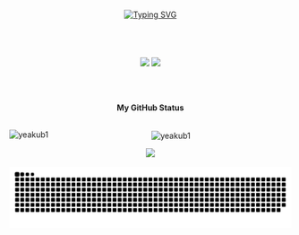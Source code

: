 <br/>
<div align="center"><a href="https://git.io/typing-svg"><img src="https://readme-typing-svg.demolab.com?font=Fira+Code&pause=1000&random=false&width=435&lines=Web+Developer;Front-End+Developer;React+Js+Developer;Mern+Stack+Developer" alt="Typing SVG" /></a></div>
<br/><br/><br/><br/>

<div align="center">
    <img src="https://skillicons.dev/icons?i=html,css,tailwind,bootstrap,react,vite,nextjs,redux,vscode,figma,git,github" />
    <img src="https://skillicons.dev/icons?i=javascript,typescript,nodejs,express,mongodb,mui,firebase,vercel,docker" /><br>
</div>

<br/><br/>

<div align="center">
<b>My GitHub Status</b><br/><br/>
<p><img align="left" src="https://github-readme-stats.vercel.app/api/top-langs?username=yeakub1&show_icons=true&locale=en&layout=compact" alt="yeakub1" /></p>
  
<p>&nbsp;<img align="center" src="https://github-readme-stats.vercel.app/api?username=yeakub1&show_icons=true&locale=en" alt="yeakub1" /></p>

<a href="http://www.github.com/Yeakub1"><img src="https://github-readme-streak-stats.herokuapp.com/?user=Yeakub1&stroke=000000&background=ffffff&ring=0891b2&fire=0891b2&currStreakNum=000000&currStreakLabel=0891b2&sideNums=000000&sideLabels=000000&dates=000000&hide_border=true" /></a>
</div>

<picture>
  <source
    media="(prefers-color-scheme: dark)"
    srcset="https://raw.githubusercontent.com/platane/snk/output/github-contribution-grid-snake-dark.svg"
  />
  <source
    media="(prefers-color-scheme: light)"
    srcset="https://raw.githubusercontent.com/platane/snk/output/github-contribution-grid-snake.svg"
  />
  <img
    alt="github contribution grid snake animation"
    src="https://raw.githubusercontent.com/platane/snk/output/github-contribution-grid-snake.svg"
  />
</picture>
















